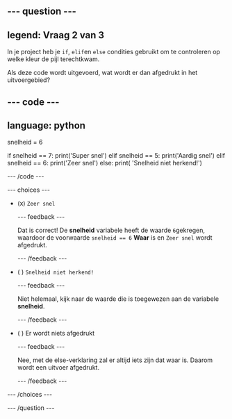 
--- question ---
---
legend: Vraag 2 van 3
---

In je project heb je `if`, `elif`en `else` condities gebruikt om te controleren op welke kleur de pijl terechtkwam.

Als deze code wordt uitgevoerd, wat wordt er dan afgedrukt in het uitvoergebied?

--- code ---
---
language: python
---

snelheid = 6

if snelheid == 7: 
  print('Super snel') 
elif snelheid == 5: 
  print('Aardig snel') 
elif snelheid == 6: 
  print('Zeer snel') 
else: 
  print( 'Snelheid niet herkend!')

--- /code ---

--- choices ---

- (x) `Zeer snel`

  --- feedback ---

  Dat is correct! De **snelheid** variabele heeft de waarde `6`gekregen, waardoor de voorwaarde `snelheid == 6` **Waar** is en `Zeer snel` wordt afgedrukt.

  --- /feedback ---

- ( ) `Snelheid niet herkend!`

  --- feedback ---

  Niet helemaal, kijk naar de waarde die is toegewezen aan de variabele **snelheid**.

  --- /feedback ---

- ( ) Er wordt niets afgedrukt

  --- feedback ---

  Nee, met de else-verklaring zal er altijd iets zijn dat waar is. Daarom wordt een uitvoer afgedrukt.

  --- /feedback ---

--- /choices ---

--- /question ---
